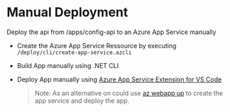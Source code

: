 # Manual Deployment

Deploy the api from /apps/config-api to an Azure App Service manually

- Create the Azure App Service Ressource by executing `/deploy/cli/create-app-service.azcli`
- Build App manually using .NET CLI
- Deploy App manually using [Azure App Service Extension for VS Code](https://marketplace.visualstudio.com/items?itemName=ms-azuretools.vscode-azureappservice)

    >Note: As an alternative on could use [az webapp up](https://learn.microsoft.com/en-us/cli/azure/webapp?view=azure-cli-latest#az-webapp-up) to create the app service and deploy the app. 
